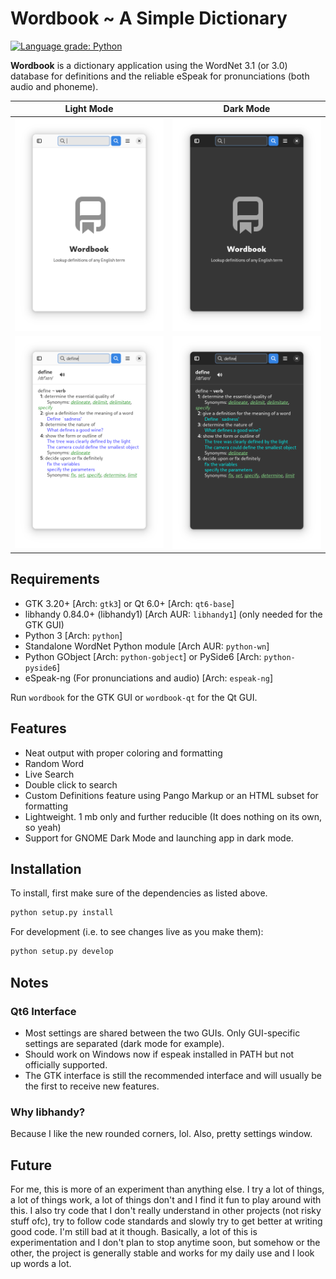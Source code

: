 # Wordbook ~ A Simple Dictionary

[![Language grade: Python](https://img.shields.io/lgtm/grade/python/g/fushinari/wordbook.svg?logo=lgtm&logoWidth=18)](https://lgtm.com/projects/g/fushinari/wordbook/context:python)

**Wordbook** is a dictionary application using the WordNet 3.1 (or 3.0) database for definitions and the reliable eSpeak for pronunciations (both audio and phoneme).

Light Mode                                 |  Dark Mode
:-----------------------------------------:|:--------------------------------------------:
![Welcome screen](images/ss.png?raw=true)  |  ![Welcome screen](images/ss1.png?raw=true)
![Searching](images/ss2.png?raw=true)      |  ![Searching](images/ss3.png?raw=true)

## Requirements

* GTK 3.20+ [Arch: `gtk3`] or Qt 6.0+ [Arch: `qt6-base`]
* libhandy 0.84.0+ (libhandy1) [Arch AUR: `libhandy1`] (only needed for the GTK GUI)
* Python 3 [Arch: `python`]
* Standalone WordNet Python module [Arch AUR: `python-wn`]
* Python GObject [Arch: `python-gobject`] or PySide6 [Arch: `python-pyside6`]
* eSpeak-ng (For pronunciations and audio) [Arch: `espeak-ng`]

Run `wordbook` for the GTK GUI or `wordbook-qt` for the Qt GUI.

## Features

* Neat output with proper coloring and formatting
* Random Word
* Live Search
* Double click to search
* Custom Definitions feature using Pango Markup or an HTML subset for formatting
* Lightweight. 1 mb only and further reducible (It does nothing on its own, so yeah)
* Support for GNOME Dark Mode and launching app in dark mode.

## Installation

To install, first make sure of the dependencies as listed above.

```bash
python setup.py install
```

For development (i.e. to see changes live as you make them):

```bash
python setup.py develop
```

## Notes

### Qt6 Interface

* Most settings are shared between the two GUIs. Only GUI-specific settings are separated (dark mode for example).
* Should work on Windows now if espeak installed in PATH but not officially supported.
* The GTK interface is still the recommended interface and will usually be the first to receive new features.

### Why libhandy?

Because I like the new rounded corners, lol. Also, pretty settings window.

## Future

For me, this is more of an experiment than anything else. I try a lot of things, a lot of things work, a lot of things don't and I find it fun to play around with this. I also try code that I don't really understand in other projects (not risky stuff ofc), try to follow code standards and slowly try to get better at writing good code. I'm still bad at it though. Basically, a lot of this is experimentation and I don't plan to stop anytime soon, but somehow or the other, the project is generally stable and works for my daily use and I look up words a lot.
